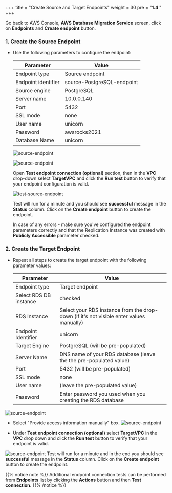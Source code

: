 +++
title = "Create Source and Target Endpoints"
weight = 30
pre = "<b>1.4 </b>"
+++




Go back to AWS Console, **AWS Database Migration Service** screen, click on **Endpoints** and  **Create endpoint** button.

### 1. Create the Source Endpoint

- Use the following parameters to configure the endpoint:

    | Parameter           | Value                                          |
    | ------------------- | ---------------------------------------------- |
    | Endpoint type       | Source endpoint                                |
    | Endpoint identifier | source-PostgreSQL-endpoint                                |
    | Source engine       | PostgreSQL                                          |
    | Server name         | 10.0.0.140                                            |
    | Port                | 5432                                           |
    | SSL mode            | none                                           |
    | User name           | unicorn                                 |
    | Password            | awsrocks2021                                   |
    | Database Name            | unicorn                                   |

    ![source-endpoint](/db-mig/source-endpoint-1.png)

    ![source-endpoint](/db-mig/source-endpoint-2-privateip.png)

    Open **Test endpoint connection (optional)** section, then in the **VPC** drop-down select **TargetVPC** and click the **Run test** button to verify that your endpoint configuration is valid.

    ![test-source-endpoint](/db-mig/source-endpoint-3.png)

    Test will run for a minute and you should see **successful** message in the **Status** column. Click on the **Create endpoint** button to create the endpoint.

    In case of any errors - make sure you've configured the endpoint parameters correctly and that the Replication Instance was created with **Publicly Accessible** parameter checked.

### 2. Create the Target Endpoint

- Repeat all steps to create the target endpoint with the following parameter values:

    | Parameter           | Value                                                 |
    | ------------------- | ----------------------------------------------------- |
    | Endpoint type       | Target endpoint                                       |
    | Select RDS DB instance | checked                                            |
    | RDS Instance        | Select your RDS instance from the drop-down (if it's not visible enter values manually)          |
    | Endpoint Identifier | unicorn                                       |
    | Target Engine       | PostgreSQL (will be pre-populated)                                                |
    | Server Name         | DNS name of your RDS database (leave the the pre-populated value)                             |
    | Port                | 5432     (will be pre-populated)                                             |
    | SSL mode            | none                                                  |
    | User name           | (leave the pre-populated value)                                                 |
    | Password            | Enter password you used when you creating the RDS database| (awsrocks2021)

![source-endpoint](/db-mig/target-endpoint-1.png)

- Select "Provide access information manually" box.
![source-endpoint](/db-mig/target-endpoint-2.png)

- Under **Test endpoint connection (optional)** select **TargetVPC** in the **VPC** drop down and click the **Run test** button to verify that your endpoint is valid.

![source-endpoint](/db-mig/target-endpoint-3.png)
    Test will run for a minute and in the end you should see **successful** message in the **Status** column. Click on the **Create endpoint** button to create the endpoint.

{{% notice note %}}
Additional endpoint connection tests can be performed from **Endpoints** list by clicking the **Actions** button and then **Test connection**.
{{% /notice %}}
